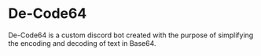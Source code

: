 # De-Code64
De-Code64 is a custom discord bot created with the purpose of simplifying the encoding and decoding of text in Base64.
